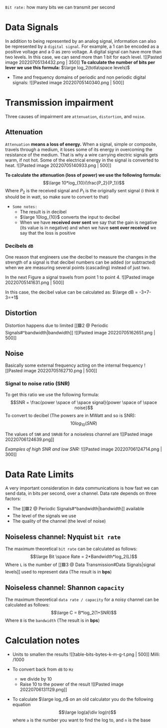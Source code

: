 `Bit rate:` how many bits we can transmit per second
# Data Signals
In addition to being represented by an analog signal, information can also be represented by a `digital signal`. 
For example, a 1 can be encoded as a positive voltage and a 0 as zero voltage.
A digital signal can have more than two levels. In this case, we can send more than 1 bit for each level.
![[Pasted image 20220705134432.png | 350]]
**To calculate the number of bits per lever we use this formula:** $\large log_2(totla\space levels)$

- Time and frequency domains of periodic and non periodic digital signals:
![[Pasted image 20220705140340.png | 500]]

# Transmission impairment
Three causes of impairment are `attenuation`, `distortion`, and `noise`.

## Attenuation
`Attenuation` **means a loss of energy.**
When a signal, simple or composite, travels through a medium, it loses some of its energy in overcoming the resistance of the medium.
That is why a wire carrying electric signals gets warm, if not hot.
Some of the electrical energy in the signal is converted to heat.
![[Pasted image 20220705140933.png | 500]]

**To calculate the attenuation (loss of power) we use the following formula:**
$$\large 10*log_{10}(\frac{P_2}{P_1})$$
Where $P_2$ is the received signal and $P_1$ is the originally sent signal (i think it should be in watt, so make sure to convert to that)
- `Some notes:`
	- The result is in decibel
	- $\large 10log_{10}$ converts the input to decibel
	- When we have **received over sent** we say that the gain is negative (its value is in negative) and when we have **sent over received** we say that the loss is positive

### Decibels `dB`
One reason that engineers use the decibel to measure the changes in the strength of a signal is that decibel numbers can be added (or subtracted) when we are measuring several points (cascading) instead of just two.

In the next Figure a signal travels from point 1 to point 4.
![[Pasted image 20220705141631.png | 500]]

In this case, the decibel value can be calculated as: $\large dB = -3+7-3=+1$

## Distortion
Distortion happens due to limited [[🟩2 @ Periodic Signals#^bandwidth|bandwidth]]
![[Pasted image 20220705162651.png | 500]]

## Noise
Basically some external frequency acting on the internal frequency
![[Pasted image 20220705162710.png | 500]]

### Signal to noise ratio (SNR)
To get this ratio we use the following formula:
$$SNR = \frac{power \space of \space signal}{power \space of \space noise}$$
To convert to decibel (The powers are in MWatt and so is SNR):
$$10log_{10}(SNR)$$

The values of `SNR` and `SNRdB` for a noiseless channel are
![[Pasted image 20220706124639.png]]

*Examples of high SNR and low SNR:*
![[Pasted image 20220706124714.png | 300]]

# Data Rate Limits
A very important consideration in data communications is how fast we can send data, in bits per second, over a channel. 
Data rate depends on three factors:
-  The [[🟩2 @ Periodic Signals#^bandwidth|bandwidth]] available
- The level of the signals we use
-  The quality of the channel (the level of noise)

## Noiseless channel: Nyquist `bit rate`
The maximum theoretical `bit rate` can be calculated as follows:
$$\large Bit \space Rate = 2*Bandwidth*log_2(L)$$
Where `L` is the number of [[🟩3 @ Data Transmission#Data Signals|signal levels]] used to represent data (The result is in **bps**)

## Noiseless channel: Shannon `capacity`
The maximum theoretical `data rate / capacity` for a noisy channel can be calculated as follows:
$$\large C = B*log_2(1+SNR)$$
Where `B` is the `bandwidth` (The result is in **bps**)

# Calculation notes
- Units to smallen the results
![[table-bits-bytes-k-m-g-t.png | 500]]
	Milli: $/ 1000$
- To convert back from `dB` to `Hz` 
	- we divide by 10 
	- Raise 10 to the power of the result
	![[Pasted image 20220706131129.png]]

- To calculate $\large log_n$ on an old calculator you do the following equation$$\large log(a)\div log(n)$$
where `a` is the number you want to find the log to, and `n` is the base